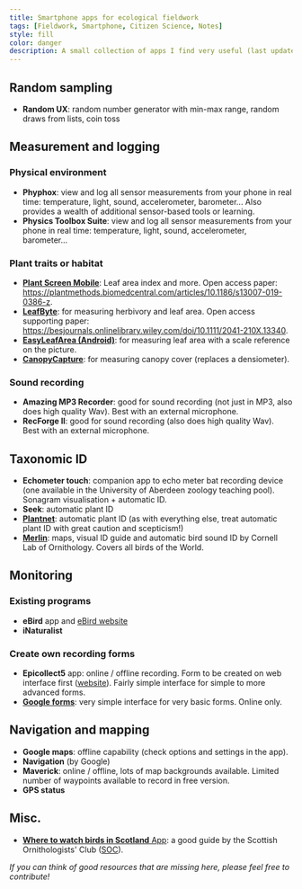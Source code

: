 ```yaml
---
title: Smartphone apps for ecological fieldwork
tags: [Fieldwork, Smartphone, Citizen Science, Notes]
style: fill
color: danger
description: A small collection of apps I find very useful (last updated 23/05/2022).
---
```


## Random sampling

* **Random UX**: random number generator with min-max range, random draws from lists, coin toss

## Measurement and logging

### Physical environment

* **Phyphox**: view and log all sensor measurements from your phone in real time: temperature, light, sound, accelerometer, barometer... Also provides a wealth of additional sensor-based tools or learning.
* **Physics Toolbox Suite**: view and log all sensor measurements from your phone in real time: temperature, light, sound, accelerometer, barometer...

### Plant traits or habitat

* [**Plant Screen Mobile**](https://fz-juelich.de/ibg/ibg-2/EN/methods/Plant_Screen_Mobile_PSM/psm_node.html): Leaf area index and more. Open access paper: <https://plantmethods.biomedcentral.com/articles/10.1186/s13007-019-0386-z>.
* [**LeafByte**](https://zoegp.science/leafbyte): for measuring herbivory and leaf area. Open access supporting paper: <https://besjournals.onlinelibrary.wiley.com/doi/10.1111/2041-210X.13340>.
* [**EasyLeafArea (Android)**](https://play.google.com/store/apps/details?id=com.heaslon.EasyLeafArea&gl=US): for measuring leaf area with a scale reference on the picture.
* [**CanopyCapture**](https://nikp29.github.io/CanopyCapture/): for measuring canopy cover (replaces a densiometer).

### Sound recording

* **Amazing MP3 Recorder**: good for sound recording (not just in MP3, also does high quality Wav). Best with an external microphone.
* **RecForge II**: good for sound recording (also does high quality Wav). Best with an external microphone.

## Taxonomic ID

* **Echometer touch**: companion app to echo meter bat recording device (one available in the University of Aberdeen zoology teaching pool). Sonagram visualisation + automatic ID.
* **Seek**: automatic plant ID
* [**Plantnet**](https://plantnet.org/en/): automatic plant ID (as with everything else, treat automatic plant ID with great caution and scepticism!)
* [**Merlin**](https://merlin.allaboutbirds.org/): maps, visual ID guide and automatic bird sound ID by Cornell Lab of Ornithology. Covers all birds of the World.

## Monitoring
### Existing programs

* **eBird** app and [eBird website](https://ebird.org/home)
* **iNaturalist**

### Create own recording forms

* **Epicollect5** app: online / offline recording. Form to be created on web interface first ([website](https://five.epicollect.net/)). Fairly simple interface for simple to more advanced forms.
* [**Google forms**](https://www.google.co.uk/forms/about/): very simple interface for very basic forms. Online only.

## Navigation and mapping

* **Google maps**: offline capability (check options and settings in the app).
* **Navigation** (by Google)
* **Maverick**: online / offline, lots of map backgrounds available. Limited number of waypoints available to record in free version.
* **GPS status**

## Misc.

* [**Where to watch birds in Scotland** App](https://www.the-soc.org.uk/about-us/app#:~:text=Where%20to%20Watch%20Birds%20in%20Scotland%2C%20the%20Club's%20free%20mobile,by%20more%20than%2010%2C000%20users.): a good guide by the Scottish Ornithologists' Club ([SOC](https://www.the-soc.org.uk/)).

*If you can think of good resources that are missing here, please feel free to contribute!*

